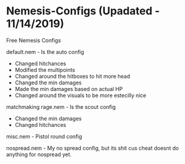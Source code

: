 # Nemesis-Configs (Upadated - 11/14/2019)
Free Nemesis Configs

default.nem - Is the auto config 
  - Changed hitchances
  - Modified the multipoints
  - Changed around the hitboxes to hit more head
  - Changed the min damages
  - Made the min damages based on actual HP
  - Changed around the visuals to be more estecilly nice

matchmaking rage.nem - Is the scout config
  - Changed the min damages 
  - Changed hitchances

misc.nem - Pistol round config

nospread.nem - My no spread config, but its shit cus cheat doesnt do anything for nospread yet.
